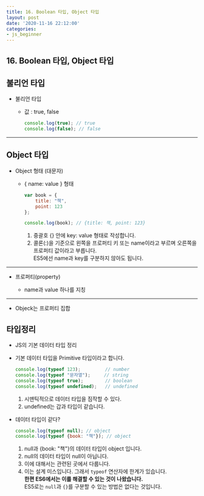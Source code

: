```yaml
---
title: 16. Boolean 타입, Object 타입
layout: post
date: '2020-11-16 22:12:00'
categories:
- js_beginner
---
```


## 16. Boolean 타입, Object 타입

## 불리언 타입

* 불리언 타입

    * 값 : true, false
            
        ```javascript
        console.log(true); // true
        console.log(false); // false
        ```
      
---

## Object 타입

* Object 형태 (대문자)

    * { name: value } 형태
    
        ```javascript
        var book = {
            title: "책",
            point: 123
        };
        
        console.log(book); // {title: 책, point: 123}
        ```
        
        1. 중괄호 {} 안에 key: value 형태로 작성합니다.
        2. 콜론(:)을 기준으로 왼쪽을 프로퍼티 키 또는 name이라고 부르며 오른쪽을 프로퍼티 값이라고 부릅니다.  
           ES5에선 name과 key를 구분하지 않아도 됩니다.
    
---

* 프로퍼티(property)

    * name과 value 하나를 지칭
    
---

* Objeck는 프로퍼티 집합

## 타입정리

* JS의 기본 데이터 타입 정리
* 기본 데이터 타입을 Primitive 타입이라고 합니다.

    ```javascript
    console.log(typeof 123);         // number
    console.log(typeof "문자열");     // string
    console.log(typeof true);        // boolean
    console.log(typeof undefined);   // undefined
    ```
    
    1. 시맨틱적으로 데이터 타입을 짐작할 수 있다.
    2. undefined는 갑과 타입이 같습니다.

* 데이터 타입이 같다?

    ```javascript
    console.log(typeof null); // object
    console.log(typeof {book: "책"}); // object
    ```
    
    1. null과 {book: "책"}의 데이터 타입이 object 입니다.
    2. null의 데이터 타입이 null이 아닙니다.
    3. 이에 대해서는 관련된 곳에서 다룹니다.
    4. 이는 설계 미스입니다. 그래서 `typeof` 연산자에 한계가 있습니다.  
       **한편 ES6에서는 이를 해결할 수 있는 것이 나왔습니다.**  
       ES5로는 `null`과 `{}`를 구분할 수 있는 방법은 없다는 것입니다.